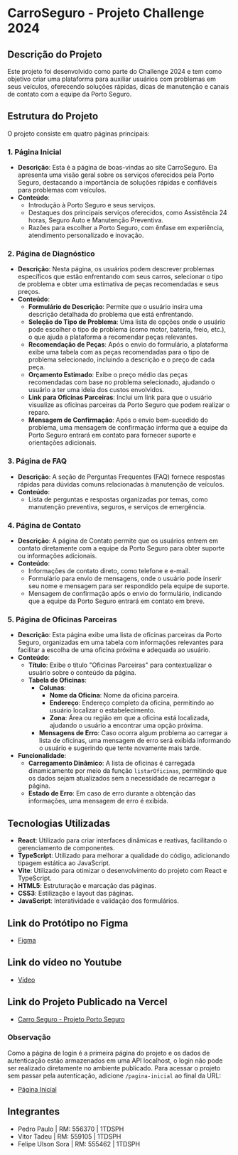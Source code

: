 
# CarroSeguro - Projeto Challenge 2024

## Descrição do Projeto

Este projeto foi desenvolvido como parte do Challenge 2024 e tem como objetivo criar uma plataforma para auxiliar usuários com problemas em seus veículos, oferecendo soluções rápidas, dicas de manutenção e canais de contato com a equipe da Porto Seguro.

## Estrutura do Projeto

O projeto consiste em quatro páginas principais:

### 1. Página Inicial

- **Descrição**: Esta é a página de boas-vindas ao site CarroSeguro. Ela apresenta uma visão geral sobre os serviços oferecidos pela Porto Seguro, destacando a importância de soluções rápidas e confiáveis para problemas com veículos.
- **Conteúdo**:
  - Introdução à Porto Seguro e seus serviços.
  - Destaques dos principais serviços oferecidos, como Assistência 24 horas, Seguro Auto e Manutenção Preventiva.
  - Razões para escolher a Porto Seguro, com ênfase em experiência, atendimento personalizado e inovação.

### 2. Página de Diagnóstico

- **Descrição**: Nesta página, os usuários podem descrever problemas específicos que estão enfrentando com seus carros, selecionar o tipo de problema e obter uma estimativa de peças recomendadas e seus preços.
- **Conteúdo**:
  - **Formulário de Descrição**: Permite que o usuário insira uma descrição detalhada do problema que está enfrentando.
  - **Seleção do Tipo de Problema**: Uma lista de opções onde o usuário pode escolher o tipo de problema (como motor, bateria, freio, etc.), o que ajuda a plataforma a recomendar peças relevantes.
  - **Recomendação de Peças**: Após o envio do formulário, a plataforma exibe uma tabela com as peças recomendadas para o tipo de problema selecionado, incluindo a descrição e o preço de cada peça.
  - **Orçamento Estimado**: Exibe o preço médio das peças recomendadas com base no problema selecionado, ajudando o usuário a ter uma ideia dos custos envolvidos.
  - **Link para Oficinas Parceiras**: Inclui um link para que o usuário visualize as oficinas parceiras da Porto Seguro que podem realizar o reparo.
  - **Mensagem de Confirmação**: Após o envio bem-sucedido do problema, uma mensagem de confirmação informa que a equipe da Porto Seguro entrará em contato para fornecer suporte e orientações adicionais.

### 3. Página de FAQ 

- **Descrição**: A seção de Perguntas Frequentes (FAQ) fornece respostas rápidas para dúvidas comuns relacionadas à manutenção de veículos.
- **Conteúdo**:
  - Lista de perguntas e respostas organizadas por temas, como manutenção preventiva, seguros, e serviços de emergência.

### 4. Página de Contato

- **Descrição**: A página de Contato permite que os usuários entrem em contato diretamente com a equipe da Porto Seguro para obter suporte ou informações adicionais.
- **Conteúdo**:
  - Informações de contato direto, como telefone e e-mail.
  - Formulário para envio de mensagens, onde o usuário pode inserir seu nome e mensagem para ser respondido pela equipe de suporte.
  - Mensagem de confirmação após o envio do formulário, indicando que a equipe da Porto Seguro entrará em contato em breve.

### 5. Página de Oficinas Parceiras

- **Descrição**: Esta página exibe uma lista de oficinas parceiras da Porto Seguro, organizadas em uma tabela com informações relevantes para facilitar a escolha de uma oficina próxima e adequada ao usuário.
- **Conteúdo**:
  - **Título**: Exibe o título "Oficinas Parceiras" para contextualizar o usuário sobre o conteúdo da página.
  - **Tabela de Oficinas**:
    - **Colunas**:
      - **Nome da Oficina**: Nome da oficina parceira.
      - **Endereço**: Endereço completo da oficina, permitindo ao usuário localizar o estabelecimento.
      - **Zona**: Área ou região em que a oficina está localizada, ajudando o usuário a encontrar uma opção próxima.
    - **Mensagens de Erro**: Caso ocorra algum problema ao carregar a lista de oficinas, uma mensagem de erro será exibida informando o usuário e sugerindo que tente novamente mais tarde.
- **Funcionalidade**:
  - **Carregamento Dinâmico**: A lista de oficinas é carregada dinamicamente por meio da função `listarOficinas`, permitindo que os dados sejam atualizados sem a necessidade de recarregar a página.
  - **Estado de Erro**: Em caso de erro durante a obtenção das informações, uma mensagem de erro é exibida.


## Tecnologias Utilizadas

- **React**: Utilizado para criar interfaces dinâmicas e reativas, facilitando o gerenciamento de componentes.
- **TypeScript**: Utilizado para melhorar a qualidade do código, adicionando tipagem estática ao JavaScript.
- **Vite**: Utilizado para otimizar o desenvolvimento do projeto com React e TypeScript.
- **HTML5**: Estruturação e marcação das páginas.
- **CSS3**: Estilização e layout das páginas.
- **JavaScript**: Interatividade e validação dos formulários.

## Link do Protótipo no Figma

- [Figma](https://www.figma.com/design/dSlchMNlevMvUJ0w2wKeCD/Untitled?node-id=0-1&t=y3SuPG1Vu8edaTI2-1)

## Link do vídeo no Youtube

- [Vídeo](https://youtu.be/rHULYDNl3N4)

## Link do Projeto Publicado na Vercel

- [Carro Seguro - Projeto Porto Seguro](https://carro-seguro.vercel.app)

### Observação
Como a página de login é a primeira página do projeto e os dados de autenticação estão armazenados em uma API localhost, o login não pode ser realizado diretamente no ambiente publicado. Para acessar o projeto sem passar pela autenticação, adicione `/pagina-inicial` ao final da URL:

- [Página Inicial](https://carro-seguro.vercel.app/pagina-inicial)


## Integrantes

- Pedro Paulo       | RM: 556370  | 1TDSPH
- Vitor Tadeu       | RM: 559105  | 1TDSPH
- Felipe Ulson Sora | RM: 555462  | 1TDSPH
